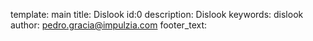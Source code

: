 template: main
title: Dislook
id:0
description: Dislook
keywords: dislook
author: pedro.gracia@impulzia.com
footer_text: 
